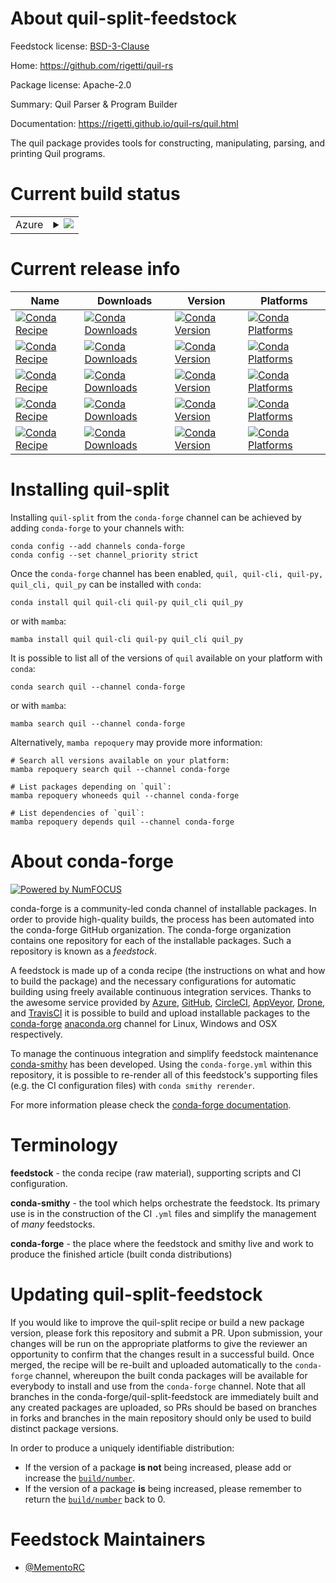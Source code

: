 About quil-split-feedstock
==========================

Feedstock license: [BSD-3-Clause](https://github.com/conda-forge/quil-split-feedstock/blob/main/LICENSE.txt)

Home: https://github.com/rigetti/quil-rs

Package license: Apache-2.0

Summary: Quil Parser & Program Builder

Documentation: https://rigetti.github.io/quil-rs/quil.html

The quil package provides tools for constructing, manipulating, parsing, and printing Quil programs.


Current build status
====================


<table>
    
  <tr>
    <td>Azure</td>
    <td>
      <details>
        <summary>
          <a href="https://dev.azure.com/conda-forge/feedstock-builds/_build/latest?definitionId=22241&branchName=main">
            <img src="https://dev.azure.com/conda-forge/feedstock-builds/_apis/build/status/quil-split-feedstock?branchName=main">
          </a>
        </summary>
        <table>
          <thead><tr><th>Variant</th><th>Status</th></tr></thead>
          <tbody><tr>
              <td>linux_64_numpy1.22python3.10.____cpython</td>
              <td>
                <a href="https://dev.azure.com/conda-forge/feedstock-builds/_build/latest?definitionId=22241&branchName=main">
                  <img src="https://dev.azure.com/conda-forge/feedstock-builds/_apis/build/status/quil-split-feedstock?branchName=main&jobName=linux&configuration=linux%20linux_64_numpy1.22python3.10.____cpython" alt="variant">
                </a>
              </td>
            </tr><tr>
              <td>linux_64_numpy1.22python3.8.____cpython</td>
              <td>
                <a href="https://dev.azure.com/conda-forge/feedstock-builds/_build/latest?definitionId=22241&branchName=main">
                  <img src="https://dev.azure.com/conda-forge/feedstock-builds/_apis/build/status/quil-split-feedstock?branchName=main&jobName=linux&configuration=linux%20linux_64_numpy1.22python3.8.____cpython" alt="variant">
                </a>
              </td>
            </tr><tr>
              <td>linux_64_numpy1.22python3.9.____cpython</td>
              <td>
                <a href="https://dev.azure.com/conda-forge/feedstock-builds/_build/latest?definitionId=22241&branchName=main">
                  <img src="https://dev.azure.com/conda-forge/feedstock-builds/_apis/build/status/quil-split-feedstock?branchName=main&jobName=linux&configuration=linux%20linux_64_numpy1.22python3.9.____cpython" alt="variant">
                </a>
              </td>
            </tr><tr>
              <td>linux_64_numpy1.23python3.11.____cpython</td>
              <td>
                <a href="https://dev.azure.com/conda-forge/feedstock-builds/_build/latest?definitionId=22241&branchName=main">
                  <img src="https://dev.azure.com/conda-forge/feedstock-builds/_apis/build/status/quil-split-feedstock?branchName=main&jobName=linux&configuration=linux%20linux_64_numpy1.23python3.11.____cpython" alt="variant">
                </a>
              </td>
            </tr><tr>
              <td>linux_64_numpy1.26python3.12.____cpython</td>
              <td>
                <a href="https://dev.azure.com/conda-forge/feedstock-builds/_build/latest?definitionId=22241&branchName=main">
                  <img src="https://dev.azure.com/conda-forge/feedstock-builds/_apis/build/status/quil-split-feedstock?branchName=main&jobName=linux&configuration=linux%20linux_64_numpy1.26python3.12.____cpython" alt="variant">
                </a>
              </td>
            </tr><tr>
              <td>linux_aarch64_numpy1.22python3.10.____cpython</td>
              <td>
                <a href="https://dev.azure.com/conda-forge/feedstock-builds/_build/latest?definitionId=22241&branchName=main">
                  <img src="https://dev.azure.com/conda-forge/feedstock-builds/_apis/build/status/quil-split-feedstock?branchName=main&jobName=linux&configuration=linux%20linux_aarch64_numpy1.22python3.10.____cpython" alt="variant">
                </a>
              </td>
            </tr><tr>
              <td>linux_aarch64_numpy1.22python3.8.____cpython</td>
              <td>
                <a href="https://dev.azure.com/conda-forge/feedstock-builds/_build/latest?definitionId=22241&branchName=main">
                  <img src="https://dev.azure.com/conda-forge/feedstock-builds/_apis/build/status/quil-split-feedstock?branchName=main&jobName=linux&configuration=linux%20linux_aarch64_numpy1.22python3.8.____cpython" alt="variant">
                </a>
              </td>
            </tr><tr>
              <td>linux_aarch64_numpy1.22python3.9.____cpython</td>
              <td>
                <a href="https://dev.azure.com/conda-forge/feedstock-builds/_build/latest?definitionId=22241&branchName=main">
                  <img src="https://dev.azure.com/conda-forge/feedstock-builds/_apis/build/status/quil-split-feedstock?branchName=main&jobName=linux&configuration=linux%20linux_aarch64_numpy1.22python3.9.____cpython" alt="variant">
                </a>
              </td>
            </tr><tr>
              <td>linux_aarch64_numpy1.23python3.11.____cpython</td>
              <td>
                <a href="https://dev.azure.com/conda-forge/feedstock-builds/_build/latest?definitionId=22241&branchName=main">
                  <img src="https://dev.azure.com/conda-forge/feedstock-builds/_apis/build/status/quil-split-feedstock?branchName=main&jobName=linux&configuration=linux%20linux_aarch64_numpy1.23python3.11.____cpython" alt="variant">
                </a>
              </td>
            </tr><tr>
              <td>linux_aarch64_numpy1.26python3.12.____cpython</td>
              <td>
                <a href="https://dev.azure.com/conda-forge/feedstock-builds/_build/latest?definitionId=22241&branchName=main">
                  <img src="https://dev.azure.com/conda-forge/feedstock-builds/_apis/build/status/quil-split-feedstock?branchName=main&jobName=linux&configuration=linux%20linux_aarch64_numpy1.26python3.12.____cpython" alt="variant">
                </a>
              </td>
            </tr><tr>
              <td>linux_ppc64le_numpy1.22python3.10.____cpython</td>
              <td>
                <a href="https://dev.azure.com/conda-forge/feedstock-builds/_build/latest?definitionId=22241&branchName=main">
                  <img src="https://dev.azure.com/conda-forge/feedstock-builds/_apis/build/status/quil-split-feedstock?branchName=main&jobName=linux&configuration=linux%20linux_ppc64le_numpy1.22python3.10.____cpython" alt="variant">
                </a>
              </td>
            </tr><tr>
              <td>linux_ppc64le_numpy1.22python3.8.____cpython</td>
              <td>
                <a href="https://dev.azure.com/conda-forge/feedstock-builds/_build/latest?definitionId=22241&branchName=main">
                  <img src="https://dev.azure.com/conda-forge/feedstock-builds/_apis/build/status/quil-split-feedstock?branchName=main&jobName=linux&configuration=linux%20linux_ppc64le_numpy1.22python3.8.____cpython" alt="variant">
                </a>
              </td>
            </tr><tr>
              <td>linux_ppc64le_numpy1.22python3.9.____cpython</td>
              <td>
                <a href="https://dev.azure.com/conda-forge/feedstock-builds/_build/latest?definitionId=22241&branchName=main">
                  <img src="https://dev.azure.com/conda-forge/feedstock-builds/_apis/build/status/quil-split-feedstock?branchName=main&jobName=linux&configuration=linux%20linux_ppc64le_numpy1.22python3.9.____cpython" alt="variant">
                </a>
              </td>
            </tr><tr>
              <td>linux_ppc64le_numpy1.23python3.11.____cpython</td>
              <td>
                <a href="https://dev.azure.com/conda-forge/feedstock-builds/_build/latest?definitionId=22241&branchName=main">
                  <img src="https://dev.azure.com/conda-forge/feedstock-builds/_apis/build/status/quil-split-feedstock?branchName=main&jobName=linux&configuration=linux%20linux_ppc64le_numpy1.23python3.11.____cpython" alt="variant">
                </a>
              </td>
            </tr><tr>
              <td>linux_ppc64le_numpy1.26python3.12.____cpython</td>
              <td>
                <a href="https://dev.azure.com/conda-forge/feedstock-builds/_build/latest?definitionId=22241&branchName=main">
                  <img src="https://dev.azure.com/conda-forge/feedstock-builds/_apis/build/status/quil-split-feedstock?branchName=main&jobName=linux&configuration=linux%20linux_ppc64le_numpy1.26python3.12.____cpython" alt="variant">
                </a>
              </td>
            </tr><tr>
              <td>osx_64_numpy1.22python3.10.____cpython</td>
              <td>
                <a href="https://dev.azure.com/conda-forge/feedstock-builds/_build/latest?definitionId=22241&branchName=main">
                  <img src="https://dev.azure.com/conda-forge/feedstock-builds/_apis/build/status/quil-split-feedstock?branchName=main&jobName=osx&configuration=osx%20osx_64_numpy1.22python3.10.____cpython" alt="variant">
                </a>
              </td>
            </tr><tr>
              <td>osx_64_numpy1.22python3.8.____cpython</td>
              <td>
                <a href="https://dev.azure.com/conda-forge/feedstock-builds/_build/latest?definitionId=22241&branchName=main">
                  <img src="https://dev.azure.com/conda-forge/feedstock-builds/_apis/build/status/quil-split-feedstock?branchName=main&jobName=osx&configuration=osx%20osx_64_numpy1.22python3.8.____cpython" alt="variant">
                </a>
              </td>
            </tr><tr>
              <td>osx_64_numpy1.22python3.9.____cpython</td>
              <td>
                <a href="https://dev.azure.com/conda-forge/feedstock-builds/_build/latest?definitionId=22241&branchName=main">
                  <img src="https://dev.azure.com/conda-forge/feedstock-builds/_apis/build/status/quil-split-feedstock?branchName=main&jobName=osx&configuration=osx%20osx_64_numpy1.22python3.9.____cpython" alt="variant">
                </a>
              </td>
            </tr><tr>
              <td>osx_64_numpy1.23python3.11.____cpython</td>
              <td>
                <a href="https://dev.azure.com/conda-forge/feedstock-builds/_build/latest?definitionId=22241&branchName=main">
                  <img src="https://dev.azure.com/conda-forge/feedstock-builds/_apis/build/status/quil-split-feedstock?branchName=main&jobName=osx&configuration=osx%20osx_64_numpy1.23python3.11.____cpython" alt="variant">
                </a>
              </td>
            </tr><tr>
              <td>osx_64_numpy1.26python3.12.____cpython</td>
              <td>
                <a href="https://dev.azure.com/conda-forge/feedstock-builds/_build/latest?definitionId=22241&branchName=main">
                  <img src="https://dev.azure.com/conda-forge/feedstock-builds/_apis/build/status/quil-split-feedstock?branchName=main&jobName=osx&configuration=osx%20osx_64_numpy1.26python3.12.____cpython" alt="variant">
                </a>
              </td>
            </tr><tr>
              <td>osx_arm64_numpy1.22python3.10.____cpython</td>
              <td>
                <a href="https://dev.azure.com/conda-forge/feedstock-builds/_build/latest?definitionId=22241&branchName=main">
                  <img src="https://dev.azure.com/conda-forge/feedstock-builds/_apis/build/status/quil-split-feedstock?branchName=main&jobName=osx&configuration=osx%20osx_arm64_numpy1.22python3.10.____cpython" alt="variant">
                </a>
              </td>
            </tr><tr>
              <td>osx_arm64_numpy1.22python3.8.____cpython</td>
              <td>
                <a href="https://dev.azure.com/conda-forge/feedstock-builds/_build/latest?definitionId=22241&branchName=main">
                  <img src="https://dev.azure.com/conda-forge/feedstock-builds/_apis/build/status/quil-split-feedstock?branchName=main&jobName=osx&configuration=osx%20osx_arm64_numpy1.22python3.8.____cpython" alt="variant">
                </a>
              </td>
            </tr><tr>
              <td>osx_arm64_numpy1.22python3.9.____cpython</td>
              <td>
                <a href="https://dev.azure.com/conda-forge/feedstock-builds/_build/latest?definitionId=22241&branchName=main">
                  <img src="https://dev.azure.com/conda-forge/feedstock-builds/_apis/build/status/quil-split-feedstock?branchName=main&jobName=osx&configuration=osx%20osx_arm64_numpy1.22python3.9.____cpython" alt="variant">
                </a>
              </td>
            </tr><tr>
              <td>osx_arm64_numpy1.23python3.11.____cpython</td>
              <td>
                <a href="https://dev.azure.com/conda-forge/feedstock-builds/_build/latest?definitionId=22241&branchName=main">
                  <img src="https://dev.azure.com/conda-forge/feedstock-builds/_apis/build/status/quil-split-feedstock?branchName=main&jobName=osx&configuration=osx%20osx_arm64_numpy1.23python3.11.____cpython" alt="variant">
                </a>
              </td>
            </tr><tr>
              <td>osx_arm64_numpy1.26python3.12.____cpython</td>
              <td>
                <a href="https://dev.azure.com/conda-forge/feedstock-builds/_build/latest?definitionId=22241&branchName=main">
                  <img src="https://dev.azure.com/conda-forge/feedstock-builds/_apis/build/status/quil-split-feedstock?branchName=main&jobName=osx&configuration=osx%20osx_arm64_numpy1.26python3.12.____cpython" alt="variant">
                </a>
              </td>
            </tr><tr>
              <td>win_64_numpy1.22python3.10.____cpython</td>
              <td>
                <a href="https://dev.azure.com/conda-forge/feedstock-builds/_build/latest?definitionId=22241&branchName=main">
                  <img src="https://dev.azure.com/conda-forge/feedstock-builds/_apis/build/status/quil-split-feedstock?branchName=main&jobName=win&configuration=win%20win_64_numpy1.22python3.10.____cpython" alt="variant">
                </a>
              </td>
            </tr><tr>
              <td>win_64_numpy1.22python3.8.____cpython</td>
              <td>
                <a href="https://dev.azure.com/conda-forge/feedstock-builds/_build/latest?definitionId=22241&branchName=main">
                  <img src="https://dev.azure.com/conda-forge/feedstock-builds/_apis/build/status/quil-split-feedstock?branchName=main&jobName=win&configuration=win%20win_64_numpy1.22python3.8.____cpython" alt="variant">
                </a>
              </td>
            </tr><tr>
              <td>win_64_numpy1.22python3.9.____cpython</td>
              <td>
                <a href="https://dev.azure.com/conda-forge/feedstock-builds/_build/latest?definitionId=22241&branchName=main">
                  <img src="https://dev.azure.com/conda-forge/feedstock-builds/_apis/build/status/quil-split-feedstock?branchName=main&jobName=win&configuration=win%20win_64_numpy1.22python3.9.____cpython" alt="variant">
                </a>
              </td>
            </tr><tr>
              <td>win_64_numpy1.23python3.11.____cpython</td>
              <td>
                <a href="https://dev.azure.com/conda-forge/feedstock-builds/_build/latest?definitionId=22241&branchName=main">
                  <img src="https://dev.azure.com/conda-forge/feedstock-builds/_apis/build/status/quil-split-feedstock?branchName=main&jobName=win&configuration=win%20win_64_numpy1.23python3.11.____cpython" alt="variant">
                </a>
              </td>
            </tr><tr>
              <td>win_64_numpy1.26python3.12.____cpython</td>
              <td>
                <a href="https://dev.azure.com/conda-forge/feedstock-builds/_build/latest?definitionId=22241&branchName=main">
                  <img src="https://dev.azure.com/conda-forge/feedstock-builds/_apis/build/status/quil-split-feedstock?branchName=main&jobName=win&configuration=win%20win_64_numpy1.26python3.12.____cpython" alt="variant">
                </a>
              </td>
            </tr>
          </tbody>
        </table>
      </details>
    </td>
  </tr>
</table>

Current release info
====================

| Name | Downloads | Version | Platforms |
| --- | --- | --- | --- |
| [![Conda Recipe](https://img.shields.io/badge/recipe-quil-green.svg)](https://anaconda.org/conda-forge/quil) | [![Conda Downloads](https://img.shields.io/conda/dn/conda-forge/quil.svg)](https://anaconda.org/conda-forge/quil) | [![Conda Version](https://img.shields.io/conda/vn/conda-forge/quil.svg)](https://anaconda.org/conda-forge/quil) | [![Conda Platforms](https://img.shields.io/conda/pn/conda-forge/quil.svg)](https://anaconda.org/conda-forge/quil) |
| [![Conda Recipe](https://img.shields.io/badge/recipe-quil--cli-green.svg)](https://anaconda.org/conda-forge/quil-cli) | [![Conda Downloads](https://img.shields.io/conda/dn/conda-forge/quil-cli.svg)](https://anaconda.org/conda-forge/quil-cli) | [![Conda Version](https://img.shields.io/conda/vn/conda-forge/quil-cli.svg)](https://anaconda.org/conda-forge/quil-cli) | [![Conda Platforms](https://img.shields.io/conda/pn/conda-forge/quil-cli.svg)](https://anaconda.org/conda-forge/quil-cli) |
| [![Conda Recipe](https://img.shields.io/badge/recipe-quil--py-green.svg)](https://anaconda.org/conda-forge/quil-py) | [![Conda Downloads](https://img.shields.io/conda/dn/conda-forge/quil-py.svg)](https://anaconda.org/conda-forge/quil-py) | [![Conda Version](https://img.shields.io/conda/vn/conda-forge/quil-py.svg)](https://anaconda.org/conda-forge/quil-py) | [![Conda Platforms](https://img.shields.io/conda/pn/conda-forge/quil-py.svg)](https://anaconda.org/conda-forge/quil-py) |
| [![Conda Recipe](https://img.shields.io/badge/recipe-quil_cli-green.svg)](https://anaconda.org/conda-forge/quil_cli) | [![Conda Downloads](https://img.shields.io/conda/dn/conda-forge/quil_cli.svg)](https://anaconda.org/conda-forge/quil_cli) | [![Conda Version](https://img.shields.io/conda/vn/conda-forge/quil_cli.svg)](https://anaconda.org/conda-forge/quil_cli) | [![Conda Platforms](https://img.shields.io/conda/pn/conda-forge/quil_cli.svg)](https://anaconda.org/conda-forge/quil_cli) |
| [![Conda Recipe](https://img.shields.io/badge/recipe-quil_py-green.svg)](https://anaconda.org/conda-forge/quil_py) | [![Conda Downloads](https://img.shields.io/conda/dn/conda-forge/quil_py.svg)](https://anaconda.org/conda-forge/quil_py) | [![Conda Version](https://img.shields.io/conda/vn/conda-forge/quil_py.svg)](https://anaconda.org/conda-forge/quil_py) | [![Conda Platforms](https://img.shields.io/conda/pn/conda-forge/quil_py.svg)](https://anaconda.org/conda-forge/quil_py) |

Installing quil-split
=====================

Installing `quil-split` from the `conda-forge` channel can be achieved by adding `conda-forge` to your channels with:

```
conda config --add channels conda-forge
conda config --set channel_priority strict
```

Once the `conda-forge` channel has been enabled, `quil, quil-cli, quil-py, quil_cli, quil_py` can be installed with `conda`:

```
conda install quil quil-cli quil-py quil_cli quil_py
```

or with `mamba`:

```
mamba install quil quil-cli quil-py quil_cli quil_py
```

It is possible to list all of the versions of `quil` available on your platform with `conda`:

```
conda search quil --channel conda-forge
```

or with `mamba`:

```
mamba search quil --channel conda-forge
```

Alternatively, `mamba repoquery` may provide more information:

```
# Search all versions available on your platform:
mamba repoquery search quil --channel conda-forge

# List packages depending on `quil`:
mamba repoquery whoneeds quil --channel conda-forge

# List dependencies of `quil`:
mamba repoquery depends quil --channel conda-forge
```


About conda-forge
=================

[![Powered by
NumFOCUS](https://img.shields.io/badge/powered%20by-NumFOCUS-orange.svg?style=flat&colorA=E1523D&colorB=007D8A)](https://numfocus.org)

conda-forge is a community-led conda channel of installable packages.
In order to provide high-quality builds, the process has been automated into the
conda-forge GitHub organization. The conda-forge organization contains one repository
for each of the installable packages. Such a repository is known as a *feedstock*.

A feedstock is made up of a conda recipe (the instructions on what and how to build
the package) and the necessary configurations for automatic building using freely
available continuous integration services. Thanks to the awesome service provided by
[Azure](https://azure.microsoft.com/en-us/services/devops/), [GitHub](https://github.com/),
[CircleCI](https://circleci.com/), [AppVeyor](https://www.appveyor.com/),
[Drone](https://cloud.drone.io/welcome), and [TravisCI](https://travis-ci.com/)
it is possible to build and upload installable packages to the
[conda-forge](https://anaconda.org/conda-forge) [anaconda.org](https://anaconda.org/)
channel for Linux, Windows and OSX respectively.

To manage the continuous integration and simplify feedstock maintenance
[conda-smithy](https://github.com/conda-forge/conda-smithy) has been developed.
Using the ``conda-forge.yml`` within this repository, it is possible to re-render all of
this feedstock's supporting files (e.g. the CI configuration files) with ``conda smithy rerender``.

For more information please check the [conda-forge documentation](https://conda-forge.org/docs/).

Terminology
===========

**feedstock** - the conda recipe (raw material), supporting scripts and CI configuration.

**conda-smithy** - the tool which helps orchestrate the feedstock.
                   Its primary use is in the construction of the CI ``.yml`` files
                   and simplify the management of *many* feedstocks.

**conda-forge** - the place where the feedstock and smithy live and work to
                  produce the finished article (built conda distributions)


Updating quil-split-feedstock
=============================

If you would like to improve the quil-split recipe or build a new
package version, please fork this repository and submit a PR. Upon submission,
your changes will be run on the appropriate platforms to give the reviewer an
opportunity to confirm that the changes result in a successful build. Once
merged, the recipe will be re-built and uploaded automatically to the
`conda-forge` channel, whereupon the built conda packages will be available for
everybody to install and use from the `conda-forge` channel.
Note that all branches in the conda-forge/quil-split-feedstock are
immediately built and any created packages are uploaded, so PRs should be based
on branches in forks and branches in the main repository should only be used to
build distinct package versions.

In order to produce a uniquely identifiable distribution:
 * If the version of a package **is not** being increased, please add or increase
   the [``build/number``](https://docs.conda.io/projects/conda-build/en/latest/resources/define-metadata.html#build-number-and-string).
 * If the version of a package **is** being increased, please remember to return
   the [``build/number``](https://docs.conda.io/projects/conda-build/en/latest/resources/define-metadata.html#build-number-and-string)
   back to 0.

Feedstock Maintainers
=====================

* [@MementoRC](https://github.com/MementoRC/)

